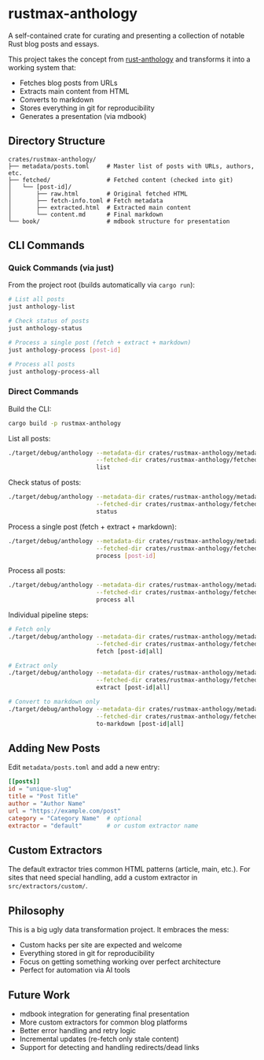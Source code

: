 # rustmax-anthology

A self-contained crate for curating and presenting a collection of notable Rust blog posts and essays.

This project takes the concept from [rust-anthology](https://github.com/brson/rust-anthology) and transforms it into a working system that:
- Fetches blog posts from URLs
- Extracts main content from HTML
- Converts to markdown
- Stores everything in git for reproducibility
- Generates a presentation (via mdbook)

## Directory Structure

```
crates/rustmax-anthology/
├── metadata/posts.toml     # Master list of posts with URLs, authors, etc.
├── fetched/                # Fetched content (checked into git)
│   └── [post-id]/
│       ├── raw.html        # Original fetched HTML
│       ├── fetch-info.toml # Fetch metadata
│       ├── extracted.html  # Extracted main content
│       └── content.md      # Final markdown
└── book/                   # mdbook structure for presentation
```

## CLI Commands

### Quick Commands (via just)

From the project root (builds automatically via `cargo run`):

```bash
# List all posts
just anthology-list

# Check status of posts
just anthology-status

# Process a single post (fetch + extract + markdown)
just anthology-process [post-id]

# Process all posts
just anthology-process-all
```

### Direct Commands

Build the CLI:
```bash
cargo build -p rustmax-anthology
```

List all posts:
```bash
./target/debug/anthology --metadata-dir crates/rustmax-anthology/metadata \
                         --fetched-dir crates/rustmax-anthology/fetched \
                         list
```

Check status of posts:
```bash
./target/debug/anthology --metadata-dir crates/rustmax-anthology/metadata \
                         --fetched-dir crates/rustmax-anthology/fetched \
                         status
```

Process a single post (fetch + extract + markdown):
```bash
./target/debug/anthology --metadata-dir crates/rustmax-anthology/metadata \
                         --fetched-dir crates/rustmax-anthology/fetched \
                         process [post-id]
```

Process all posts:
```bash
./target/debug/anthology --metadata-dir crates/rustmax-anthology/metadata \
                         --fetched-dir crates/rustmax-anthology/fetched \
                         process all
```

Individual pipeline steps:
```bash
# Fetch only
./target/debug/anthology --metadata-dir crates/rustmax-anthology/metadata \
                         --fetched-dir crates/rustmax-anthology/fetched \
                         fetch [post-id|all]

# Extract only
./target/debug/anthology --metadata-dir crates/rustmax-anthology/metadata \
                         --fetched-dir crates/rustmax-anthology/fetched \
                         extract [post-id|all]

# Convert to markdown only
./target/debug/anthology --metadata-dir crates/rustmax-anthology/metadata \
                         --fetched-dir crates/rustmax-anthology/fetched \
                         to-markdown [post-id|all]
```

## Adding New Posts

Edit `metadata/posts.toml` and add a new entry:

```toml
[[posts]]
id = "unique-slug"
title = "Post Title"
author = "Author Name"
url = "https://example.com/post"
category = "Category Name"  # optional
extractor = "default"       # or custom extractor name
```

## Custom Extractors

The default extractor tries common HTML patterns (article, main, etc.). For sites that need special handling, add a custom extractor in `src/extractors/custom/`.

## Philosophy

This is a big ugly data transformation project. It embraces the mess:
- Custom hacks per site are expected and welcome
- Everything stored in git for reproducibility
- Focus on getting something working over perfect architecture
- Perfect for automation via AI tools

## Future Work

- mdbook integration for generating final presentation
- More custom extractors for common blog platforms
- Better error handling and retry logic
- Incremental updates (re-fetch only stale content)
- Support for detecting and handling redirects/dead links
